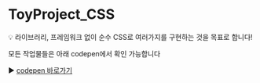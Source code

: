 # ToyProject_CSS


:bulb: 라이브러리, 프레임워크 없이 순수 CSS로 여러가지를 구현하는 것을 목표로 합니다!




모든 작업물들은 아래 codepen에서 확인 가능합니다

:arrow_forward:
[codepen 바로가기](https://codepen.io/ohhyeonju0415/pens/)
